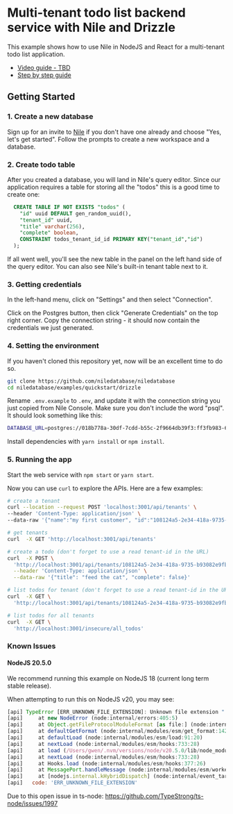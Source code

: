 # Multi-tenant todo list backend service with Nile and Drizzle

This example shows how to use Nile in NodeJS and React for a multi-tenant todo list application.

- [Video guide - TBD]()
- [Step by step guide](https://thenile.dev/docs/getting-started/languages/drizzle)

## Getting Started

### 1. Create a new database

Sign up for an invite to [Nile](https://thenile.dev) if you don't have one already and choose "Yes, let's get started". Follow the prompts to create a new workspace and a database.

### 2. Create todo table

After you created a database, you will land in Nile's query editor. Since our application requires a table for storing all the "todos" this is a good time to create one:

```sql
  CREATE TABLE IF NOT EXISTS "todos" (
    "id" uuid DEFAULT gen_random_uuid(),
    "tenant_id" uuid,
    "title" varchar(256),
    "complete" boolean,
    CONSTRAINT todos_tenant_id_id PRIMARY KEY("tenant_id","id")
  );
```

If all went well, you'll see the new table in the panel on the left hand side of the query editor. You can also see Nile's built-in tenant table next to it.

### 3. Getting credentials

In the left-hand menu, click on "Settings" and then select "Connection". 

Click on the Postgres button, then click "Generate Credentials" on the top right corner. Copy the connection string - it should now contain the credentials we just generated.

### 4. Setting the environment

If you haven't cloned this repository yet, now will be an excellent time to do so.

```bash
git clone https://github.com/niledatabase/niledatabase
cd niledatabase/examples/quickstart/drizzle
```

Rename `.env.example` to `.env`, and update it with the connection string you just copied from Nile Console. Make sure you don't include the word "psql". It should look something like this:

```bash
DATABASE_URL=postgres://018b778a-30df-7cdd-b55c-2f9664db39f3:ff3fb983-683c-4616-bbbc-519d8ddbbce5@db.thenile.dev:5432/gwen_db
```

Install dependencies with `yarn install` or `npm install`.

### 5. Running the app

Start the web service with `npm start` or `yarn start`.

Now you can use `curl` to explore the APIs. Here are a few examples:

```bash
# create a tenant
curl --location --request POST 'localhost:3001/api/tenants' \
--header 'Content-Type: application/json' \
--data-raw '{"name":"my first customer", "id":"108124a5-2e34-418a-9735-b93082e9fbf2"}'

# get tenants
curl  -X GET 'http://localhost:3001/api/tenants'

# create a todo (don't forget to use a read tenant-id in the URL)
curl  -X POST \
  'http://localhost:3001/api/tenants/108124a5-2e34-418a-9735-b93082e9fbf2/todos' \
  --header 'Content-Type: application/json' \
  --data-raw '{"title": "feed the cat", "complete": false}'

# list todos for tenant (don't forget to use a read tenant-id in the URL)
curl  -X GET \
  'http://localhost:3001/api/tenants/108124a5-2e34-418a-9735-b93082e9fbf2/todos'

# list todos for all tenants
curl  -X GET \
  'http://localhost:3001/insecure/all_todos'
```

### Known Issues

#### NodeJS 20.5.0

We recommend running this example on NodeJS 18 (current long term stable release).

When attempting to run this on NodeJS v20, you may see:

```js
[api] TypeError [ERR_UNKNOWN_FILE_EXTENSION]: Unknown file extension ".ts" for /Users/gwen/workspaces/niledatabase/examples/quickstart/node_react/src/be/app.ts
[api]     at new NodeError (node:internal/errors:405:5)
[api]     at Object.getFileProtocolModuleFormat [as file:] (node:internal/modules/esm/get_format:99:9)
[api]     at defaultGetFormat (node:internal/modules/esm/get_format:142:36)
[api]     at defaultLoad (node:internal/modules/esm/load:91:20)
[api]     at nextLoad (node:internal/modules/esm/hooks:733:28)
[api]     at load (/Users/gwen/.nvm/versions/node/v20.5.0/lib/node_modules/ts-node/dist/child/child-loader.js:19:122)
[api]     at nextLoad (node:internal/modules/esm/hooks:733:28)
[api]     at Hooks.load (node:internal/modules/esm/hooks:377:26)
[api]     at MessagePort.handleMessage (node:internal/modules/esm/worker:168:24)
[api]     at [nodejs.internal.kHybridDispatch] (node:internal/event_target:778:20) {
[api]   code: 'ERR_UNKNOWN_FILE_EXTENSION'
```

Due to this open issue in ts-node: https://github.com/TypeStrong/ts-node/issues/1997
